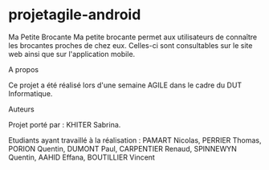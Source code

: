 # projetagile-android

Ma Petite Brocante
Ma petite brocante permet aux utilisateurs de connaître les brocantes proches de chez eux. Celles-ci sont consultables sur le site web ainsi que sur l'application mobile.

A propos

Ce projet a été réalisé lors d'une semaine AGILE dans le cadre du DUT Informatique.

Auteurs

Projet porté par : KHITER Sabrina.

Etudiants ayant travaillé à la réalisation : PAMART Nicolas, PERRIER Thomas, PORION Quentin, DUMONT Paul, CARPENTIER Renaud, SPINNEWYN Quentin, AAHID Effana, BOUTILLIER Vincent
